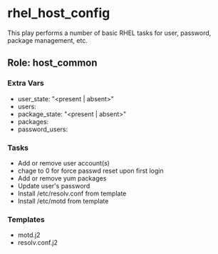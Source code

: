 # rhel_host_config
This play performs a number of basic RHEL tasks for user, password, package management, etc.

## Role: host_common

### Extra Vars
 - user_state: "\<present \| absent\>"
 - users:
 - package_state: "\<present \| absent\>"
 - packages:
 - password_users:

### Tasks
- Add or remove user account(s)
- chage to 0 for force passwd reset upon first login
- Add or remove yum packages
- Update user's password
- Install /etc/resolv.conf from template
- Install /etc/motd from template

### Templates
 - motd.j2
 - resolv.conf.j2
